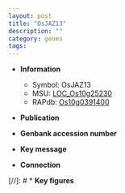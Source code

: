 ```yaml
---
layout: post
title: "OsJAZ13"
description: ""
category: genes
tags: 
---
```


* **Information**  
    + Symbol: OsJAZ13  
    + MSU: [LOC_Os10g25230](http://rice.uga.edu/cgi-bin/ORF_infopage.cgi?orf=LOC_Os10g25230)  
    + RAPdb: [Os10g0391400](http://rapdb.dna.affrc.go.jp/viewer/gbrowse_details/irgsp1?name=Os10g0391400)  

* **Publication**  

* **Genbank accession number**  

* **Key message**  

* **Connection**  

[//]: # * **Key figures**  


